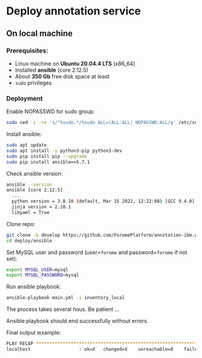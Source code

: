 # Deploy annotation service
## On local machine

### Prerequisites:
- Linux machine on **Ubuntu 20.04.4 LTS** (x86_64)
- Installed **ansible** (core 2.12.5)
- About **350 Gb** free disk space at least
- `sudo` privileges


### Deployment

Enable NOPASSWD for sudo group:
```bash
sudo sed -i -re 's/^%sudo.*/%sudo ALL=(ALL:ALL) NOPASSWD:ALL/g' /etc/sudoers
```

Install ansible:
```bash
sudo apt update
sudo apt install -y python3-pip python3-dev
sudo pip install pip --upgrade
sudo pip install ansible==5.7.1
```

Check ansible version:
```bash
ansible --version
ansible [core 2.12.5]
  ...
  python version = 3.8.10 (default, Mar 15 2022, 12:22:08) [GCC 9.4.0]
  jinja version = 2.10.1
  libyaml = True
```

Clone repo:
```bash
git clone -b develop https://github.com/ForomePlatform/annotation-ibm.git deploy
cd deploy/ansible
```

Set MySQL user and password (user=`forome` and password=`forome` if not set):
```bash
export MYSQL_USER=mysql
export MYSQL_PASSWORD=mysql
```

Run ansible playbook:
```bash
ansible-playbook main.yml -i inventory_local
```

The process takes several hous. Be patient ...

Ansible playbook should end successfully without errors.

Final output wxample:
```bash
PLAY RECAP *****************************************************************************************************
localhost                  : ok=X   changed=X    unreachable=0    failed=0    skipped=X   rescued=0    ignored=1
```